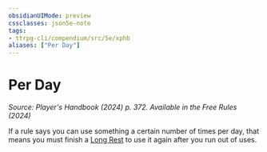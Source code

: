 ```yaml
---
obsidianUIMode: preview
cssclasses: json5e-note
tags:
- ttrpg-cli/compendium/src/5e/xphb
aliases: ["Per Day"]
---
```

# Per Day
*Source: Player's Handbook (2024) p. 372. Available in the Free Rules (2024)* 

If a rule says you can use something a certain number of times per day, that means you must finish a [Long Rest](3-Compendium/rules/variant-rules/long-rest-xphb.md) to use it again after you run out of uses.